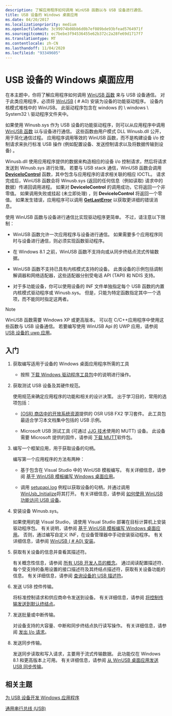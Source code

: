 ```yaml
---
description: 了解应用程序如何调用 WinUSB 函数以与 USB 设备进行通信。
title: USB 设备的 Windows 桌面应用
ms.date: 04/20/2017
ms.localizationpriority: medium
ms.openlocfilehash: 3c99974b08bb6d0b7ef089bde93bfead5764971f
ms.sourcegitcommit: ec7bebe3f94536455e62b372c2a28fe69d1717f7
ms.translationtype: MT
ms.contentlocale: zh-CN
ms.lasthandoff: 11/04/2020
ms.locfileid: "93349605"
---
```

# <a name="windows-desktop-app-for-a-usb-device"></a>USB 设备的 Windows 桌面应用

在本主题中，你将了解应用程序如何调用 [WinUSB 函数](/previous-versions/windows/hardware/drivers/ff540046(v=vs.85)#winusb) 来与 USB 设备通信。 对于此类应用程序，必须将 [WinUSB](winusb.md) ( # A0) 安装为设备的功能驱动程序。 设备内核模式堆栈中的 WinUSB。 此驱动程序包含在 windows 的 \\ windows \\ System32 \\ 驱动程序文件夹中。

如果使用 Winusb.sys 作为 USB 设备的功能驱动程序，则可以从应用程序中调用 [WinUSB 函数](/previous-versions/windows/hardware/drivers/ff540046(v=vs.85)#winusb) 以与设备进行通信。 这些函数由用户模式 DLL Winusb.dll 公开，用于简化通信过程。 应用程序调用等效的 WinUSB 函数，而不是构建设备 i/o 控制请求来执行标准 USB 操作 (例如配置设备、发送控制请求以及将数据传输到设备) 。

Winusb.dll 使用应用程序提供的数据来构造相应的设备 i/o 控制请求，然后将请求发送到 Winusb.sys 进行处理。 若要与 USB stack 通信，WinUSB 函数会调用 [**DeviceIoControl**](/windows/desktop/api/ioapiset/nf-ioapiset-deviceiocontrol) 函数，其中包含与应用程序的请求相关联的相应 IOCTL。 请求完成后，WinUSB 函数会将 Winusb.sys (返回的任何信息（例如读取) 请求中的数据）传递回调用进程。 如果对 **DeviceIoControl** 的调用成功，它将返回一个非零值。 如果调用失败或挂起 (未立即处理) ，则 **DeviceIoControl** 将返回一个零值。 如果发生错误，应用程序可以调用 [**GetLastError**](/windows/desktop/api/errhandlingapi/nf-errhandlingapi-getlasterror) 以获取更详细的错误消息。

使用 WinUSB 函数与设备进行通信比实现驱动程序更简单。 不过，请注意以下限制：

- WinUSB 函数允许一次应用程序与设备进行通信。 如果需要多个应用程序同时与设备进行通信，则必须实现函数驱动程序。

- 在 Windows 8.1 之前，WinUSB 函数不支持向或从同步终结点流式传输数据。

- WinUSB 函数不支持已具有内核模式支持的设备。 此类设备的示例包括调制解调器和网络适配器，这些适配器分别受电话 API (TAPI) 和 NDIS 支持。

- 对于多功能设备，你可以使用设备的 INF 文件单独指定每个 USB 函数的内置内核模式驱动程序或 Winusb.sys。 但是，只能为特定函数指定其中一个选项，而不能同时指定这两者。

> [!NOTE]
> WinUSB 函数需要 Windows XP 或更高版本。 可以在 C/C++应用程序中使用这些函数与 USB 设备通信。 若要编写使用 WinUSB Api 的 UWP 应用，请参阅 [USB 设备的 uwp 应用](writing-usb-device-companion-apps-for-microsoft-store.md)。

## <a name="getting-started"></a>入门

1. 获取编写适用于设备的 Windows 桌面应用程序所需的工具

    - 按照 [下载 Windows 驱动程序工具包](../download-the-wdk.md)中的说明进行操作。

2. 获取测试 USB 设备及其硬件规范。

    使用规范来确定应用程序的功能和相关的设计决策。 出于学习目的，常用的选项包括：

    - [ (OSR) 商店中的开放系统资源](https://www.osr.com/online-seminars/)提供的 OSR USB FX2 学习套件。 此工具包最适合学习本文档集中包括的 USB 示例。

    - Microsoft USB 测试工具 (可通过 [JJG 技术](http://www.jjgtechnologies.com/Mutt20.htm)使用的 MUTT) 设备。 此设备需要 Microsoft 提供的固件，请参阅 [下载 MUTT](./mutt-software-package.md#download-mutt-software-package)软件包。

3. 编写一个框架应用，用于获取设备的句柄。

    编写第一个应用程序的方法有两种：

    - 基于包含在 Visual Studio 中的 WinUSB 模板编写。 有关详细信息，请参阅 [基于 WinUSB 模板编写 Windows 桌面应用](how-to-write-a-windows-desktop-app-that-communicates-with-a-usb-device.md)。

    - 调用 [setupapi.log](../install/setupapi.md) 例程以获取设备的句柄，并通过调用 [WinUsb_Initialize](/windows/desktop/api/winusb/nf-winusb-winusb_initialize)将其打开。 有关详细信息，请参阅 [如何使用 WinUSB 功能访问 USB 设备](using-winusb-api-to-communicate-with-a-usb-device.md)。

4. 安装设备 Winusb.sys。

    如果使用的是 Visual Studio，请使用 Visual Studio 部署在目标计算机上安装驱动程序包。 有关说明，请参阅 [基于 WinUSB 模板编写 Windows 桌面应用](how-to-write-a-windows-desktop-app-that-communicates-with-a-usb-device.md)。 否则，通过编写自定义 INF，在设备管理器中手动安装驱动程序。 有关详细信息，请参阅 [WinUSB ( # A0) 安装](winusb-installation.md)。

5. 获取有关设备的信息并查看其描述符。

    有关概念性信息，请参阅 [所有 USB 开发人员的概念](usb-concepts-for-all-developers.md)。 通过阅读配置描述符、每个受支持的备用设置的接口描述符及其终结点描述符，获取有关设备功能的信息。 有关详细信息，请参阅 [查询设备的 USB 描述符](using-winusb-api-to-communicate-with-a-usb-device.md#query)。

6. 发送 USB 控件传输。

    将标准控制请求和供应商命令发送到设备。 有关详细信息，请参阅 [将控制传输发送到默认终结点](using-winusb-api-to-communicate-with-a-usb-device.md#control)。

7. 发送批量或中断传输。

    对设备支持的大容量、中断和同步终结点执行读写操作。 有关详细信息，请参阅 [发出 I/o 请求](using-winusb-api-to-communicate-with-a-usb-device.md#io)。

8. 发送同步传输。

    发送同步读取和写入请求，主要用于流式传输数据。 此功能仅在 Windows 8.1 和更高版本上可用。 有关详细信息，请参阅 [从 WinUSB 桌面应用发送 USB 同步传输](getting-set-up-to-use-windows-devices-usb.md)。

## <a name="related-topics"></a>相关主题

[为 USB 设备开发 Windows 应用程序](developing-windows-applications-that-communicate-with-a-usb-device.md)  

[通用串行总线 (USB)](../index.yml)